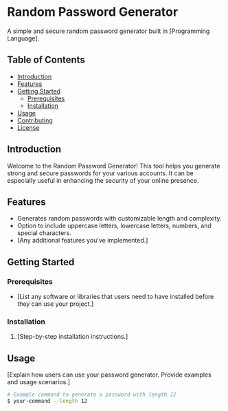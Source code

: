 # Random Password Generator

A simple and secure random password generator built in [Programming Language].

## Table of Contents

- [Introduction](#introduction)
- [Features](#features)
- [Getting Started](#getting-started)
  - [Prerequisites](#prerequisites)
  - [Installation](#installation)
- [Usage](#usage)
- [Contributing](#contributing)
- [License](#license)

## Introduction

Welcome to the Random Password Generator! This tool helps you generate strong and secure passwords for your various accounts. It can be especially useful in enhancing the security of your online presence.

## Features

- Generates random passwords with customizable length and complexity.
- Option to include uppercase letters, lowercase letters, numbers, and special characters.
- [Any additional features you've implemented.]

## Getting Started

### Prerequisites

- [List any software or libraries that users need to have installed before they can use your project.]

### Installation

1. [Step-by-step installation instructions.]

## Usage

[Explain how users can use your password generator. Provide examples and usage scenarios.]

```bash
# Example command to generate a password with length 12
$ your-command --length 12
